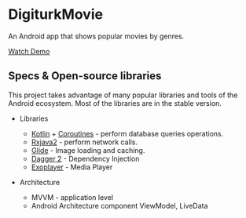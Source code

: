 # DigiturkMovie

An Android app that shows popular movies by genres. 

[Watch Demo](https://drive.google.com/file/d/12TNQNIt_qPxNoUYAR88uWyMr2kF1BIv8/view)
 
## Specs & Open-source libraries
 
This project takes advantage of many popular libraries and tools of the Android ecosystem. Most of the libraries are in the stable version.
 
 * Libraries
     * [Kotlin](https://kotlinlang.org/) + [Coroutines](https://kotlinlang.org/docs/reference/coroutines-overview.html) - perform database queries operations.
     * [Rxjava2](https://github.com/ReactiveX/RxJava) - perform network calls.
     * [Glide](https://github.com/bumptech/glide) - Image loading and caching.
     * [Dagger 2](https://dagger.dev/) - Dependency Injection
     * [Exoplayer](https://exoplayer.dev/) - Media Player
 
 
 * Architecture
     * MVVM - application level
     * Android Architecture component ViewModel, LiveData
